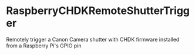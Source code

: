 # RaspberryCHDKRemoteShutterTrigger
Remotely trigger a Canon Camera shutter with CHDK firmware installed from a Raspberry Pi's GPIO pin
